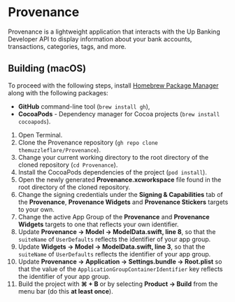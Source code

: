 # Provenance
Provenance is a lightweight application that interacts with the Up Banking Developer API to display information about your bank accounts, transactions, categories, tags, and more.
## Building (macOS)
To proceed with the following steps, install [Homebrew Package Manager](https://brew.sh) along with the following packages:
- **GitHub** command-line tool (`brew install gh`),
- **CocoaPods** - Dependency manager for Cocoa projects (`brew install cocoapods`).

1. Open Terminal.
2. Clone the Provenance repository (`gh repo clone themuzzleflare/Provenance`).
3. Change your current working directory to the root directory of the cloned repository (`cd Provenance`).
4. Install the CocoaPods dependencies of the project (`pod install`).
5. Open the newly generated **Provenance.xcworkspace** file found in the root directory of the cloned repository.
6. Change the signing credentials under the **Signing & Capabilities** tab of the **Provenance**, **Provenance Widgets** and **Provenance Stickers** targets to your own.
7. Change the active App Group of the **Provenance** and **Provenance Widgets** targets to one that reflects your own identifier.
8. Update **Provenance -> Model -> ModelData.swift, line 8**, so that the `suiteName` of `UserDefaults` reflects the identifier of your app group.
9. Update **Widgets -> Model -> ModelData.swift, line 3**, so that the `suiteName` of `UserDefaults` reflects the identifier of your app group.
10. Update **Provenance -> Application -> Settings.bundle -> Root.plist** so that the value of the `ApplicationGroupContainerIdentifier` key reflects the identifier of your app group.
11. Build the project with **⌘ + B** or by selecting **Product -> Build** from the menu bar (do this **at least once**).
